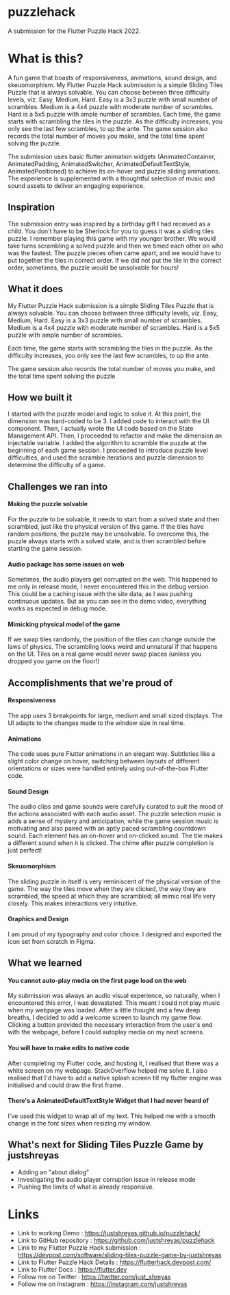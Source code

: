 # puzzlehack

A submission for the Flutter Puzzle Hack 2022.

# What is this?

A fun game that boasts of responsiveness, animations, sound design, and skeuomorphism.
My Flutter Puzzle Hack submission is a simple Sliding Tiles Puzzle that is always solvable. You can choose between three difficulty levels, viz. Easy, Medium, Hard.
Easy is a 3x3 puzzle with small number of scrambles.
Medium is a 4x4 puzzle with moderate number of scrambles.
Hard is a 5x5 puzzle with ample number of scrambles.
Each time, the game starts with scrambling the tiles in the puzzle. As the difficulty increases, you only see the last few scrambles, to up the ante.
The game session also records the total number of moves you make, and the total time spent solving the puzzle.

The submission uses basic flutter animation widgets (AnimatedContainer, AnimatedPadding, AnimatedSwitcher, AnimatedDefaultTextStyle, AnimatedPositioned) to achieve its on-hover and puzzle sliding animations.
The experience is supplemented with a thoughtful selection of music and sound assets to deliver an engaging experience.

## Inspiration
The submission entry was inspired by a birthday gift I had received as a child. You don't have to be Sherlock for you to guess it was a sliding tiles puzzle. I remember playing this game with my younger brother. We would take turns scrambling a solved puzzle and then we timed each other on who was the fastest. The puzzle pieces often came apart, and we would have to put together the tiles in correct order.
If we did not put the tile in the correct order, sometimes, the puzzle would be unsolvable for hours!

## What it does
My Flutter Puzzle Hack submission is a simple Sliding Tiles Puzzle that is always solvable. You can choose between three difficulty levels, viz. Easy, Medium, Hard.
Easy is a 3x3 puzzle with small number of scrambles.
Medium is a 4x4 puzzle with moderate number of scrambles.
Hard is a 5x5 puzzle with ample number of scrambles.

Each time, the game starts with scrambling the tiles in the puzzle. As the difficulty increases, you only see the last few scrambles, to up the ante.

The game session also records the total number of moves you make, and the total time spent solving the puzzle

## How we built it
I started with the puzzle model and logic to solve it. At this point, the dimension was hard-coded to be 3. I added code to interact with the UI component. Then, I actually wrote the UI code based on the State Management API.
Then, I proceeded to refactor and make the dimension an injectable variable.
I added the algorithm to scramble the puzzle at the beginning of each game session.
I proceeded to introduce puzzle level difficulties, and used the scramble iterations and puzzle dimension to determine the difficulty of a game.

## Challenges we ran into
#### Making the puzzle solvable
For the puzzle to be solvable, it needs to start from a solved state and then scrambled, just like the physical version of this game. If the tiles have random positions, the puzzle may be unsolvable. To overcome this, the puzzle always starts with a solved state, and is then scrambled before starting the game session.
#### Audio package has some issues on web
Sometimes, the audio players get corrupted on the web. This happened to me only in release mode, I  never encountered this in the debug version. This could be a caching issue with the site data, as I was pushing continuous updates. But as you can see in the demo video, everything works as expected in debug mode.
#### Mimicking physical model of the game
If we swap tiles randomly, the position of the tiles can change outside the laws of physics. The scrambling looks weird and unnatural if that happens on the UI. Tiles on a real game would never swap places (unless you dropped you game on the floor!)


## Accomplishments that we're proud of
#### Responsiveness
The app uses 3 breakpoints for large, medium and small sized displays. The UI adapts to the changes made to the window size in real time.
#### Animations
The code uses pure Flutter animations in an elegant way. Subtleties like a slight color change on hover, switching between layouts of different orientations or sizes were handled entirely using out-of-the-box Flutter code.
#### Sound Design
The audio clips and game sounds were carefully curated to suit the mood of the actions associated with each audio asset. The puzzle selection music is adds a sense of mystery and anticipation, while the game session music is motivating and also paired with an aptly paced scrambling countdown sound.
Each element has an on-hover and on-clicked sound. The tile makes a different sound when it is clicked. The chime after puzzle completion is just perfect!
#### Skeuomorphism
The sliding puzzle in itself is very reminiscent of the physical version of the game. The way the tiles move when they are clicked, the way they are scrambled, the speed at which they are scrambled; all mimic real life very closely. This makes interactions very intuitive.
#### Graphics and Design
I am proud of my typography and color choice. I designed and exported the icon set from scratch in Figma. 


## What we learned
#### You cannot auto-play media on the first page load on the web
My submission was always an audio visual experience, so naturally, when I encountered this error, I was devastated. This meant I could not play music when my webpage was loaded. After a little thought and a few deep breaths, I decided to add a welcome screen to launch my game flow. Clicking a button provided the necessary interaction from the user's end with the webpage, before I could autoplay media on my next screens. 
#### You will have to make edits to native code
After completing my Flutter code, and hosting it, I realised that there was a white screen on my webpage. StackOverflow helped me solve it. I also realised that I'd have to add a native splash screen till my flutter engine was initialised and could draw the first frame.
#### There's a AnimatedDefaultTextStyle Widget that I had never heard of
I've used this widget to wrap all of my text. This helped me with a smooth change in the font sizes when resizing my window.


## What's next for Sliding Tiles Puzzle Game by justshreyas
- Adding an "about dialog"
- Investigating the audio player corruption issue in release mode
- Pushing the limits of what is already responsive.

# Links
- Link to working Demo : https://justshreyas.github.io/puzzlehack/
- Link to GitHub repository : https://github.com/justshreyas/puzzlehack
- Link to my Flutter Puzzle Hack submission : https://devpost.com/software/sliding-tiles-puzzle-game-by-justshreyas
- Link to Flutter Puzzle Hack Details : https://flutterhack.devpost.com/
- Link to Flutter Docs : https://flutter.dev
- Follow me on Twitter : https://twitter.com/just_shreyas
- Follow me on Instagram : https://instagram.com/justshreyas
